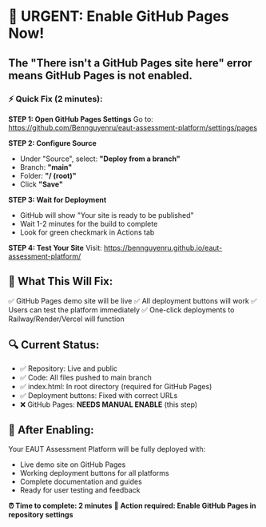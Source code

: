 # 🚀 URGENT: Enable GitHub Pages Now!

## The "There isn't a GitHub Pages site here" error means GitHub Pages is not enabled.

### ⚡ Quick Fix (2 minutes):

**STEP 1: Open GitHub Pages Settings**
Go to: https://github.com/Bennguyenru/eaut-assessment-platform/settings/pages

**STEP 2: Configure Source**
- Under "Source", select: **"Deploy from a branch"**
- Branch: **"main"** 
- Folder: **"/ (root)"**
- Click **"Save"**

**STEP 3: Wait for Deployment**
- GitHub will show "Your site is ready to be published"
- Wait 1-2 minutes for the build to complete
- Look for green checkmark in Actions tab

**STEP 4: Test Your Site**
Visit: https://bennguyenru.github.io/eaut-assessment-platform/

## 🎯 What This Will Fix:

✅ GitHub Pages demo site will be live
✅ All deployment buttons will work
✅ Users can test the platform immediately
✅ One-click deployments to Railway/Render/Vercel will function

## 🔍 Current Status:

- ✅ Repository: Live and public
- ✅ Code: All files pushed to main branch
- ✅ index.html: In root directory (required for GitHub Pages)
- ✅ Deployment buttons: Fixed with correct URLs
- ❌ GitHub Pages: **NEEDS MANUAL ENABLE** (this step)

## 📱 After Enabling:

Your EAUT Assessment Platform will be fully deployed with:
- Live demo site on GitHub Pages
- Working deployment buttons for all platforms
- Complete documentation and guides
- Ready for user testing and feedback

**⏰ Time to complete: 2 minutes**
**💪 Action required: Enable GitHub Pages in repository settings**
